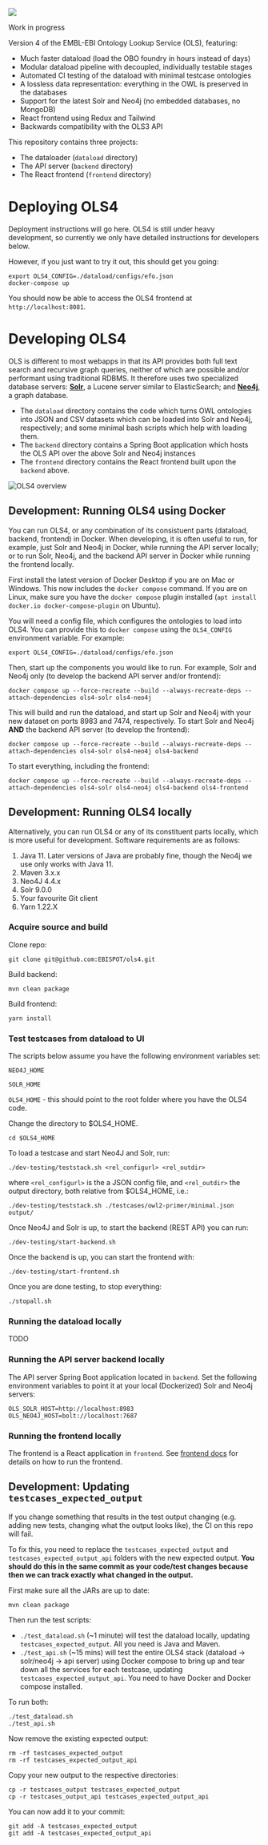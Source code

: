 
<a href="https://github.com/EBISPOT/ols4/actions/workflows/test.yml"><img src="https://github.com/EBISPOT/ols4/actions/workflows/test.yml/badge.svg"/></a>

Work in progress

Version 4 of the EMBL-EBI Ontology Lookup Service (OLS), featuring:

* Much faster dataload (load the OBO foundry in hours instead of days)
* Modular dataload pipeline with decoupled, individually testable stages
* Automated CI testing of the dataload with minimal testcase ontologies
* A lossless data representation: everything in the OWL is preserved in the databases
* Support for the latest Solr and Neo4j (no embedded databases, no MongoDB)
* React frontend using Redux and Tailwind
* Backwards compatibility with the OLS3 API

This repository contains three projects:

* The dataloader (`dataload` directory)
* The API server (`backend` directory)
* The React frontend (`frontend` directory)

# Deploying OLS4

Deployment instructions will go here. OLS4 is still under heavy development, so currently we only have detailed instructions for developers below.

However, if you just want to try it out, this should get you going:

    export OLS4_CONFIG=./dataload/configs/efo.json
    docker-compose up

You should now be able to access the OLS4 frontend at `http://localhost:8081`.



# Developing OLS4

OLS is different to most webapps in that its API provides both full text search and recursive graph queries, neither of which are possible and/or performant using traditional RDBMS.
It therefore uses two specialized database servers: [**Solr**](https://solr.apache.org), a Lucene server similar to ElasticSearch; and [**Neo4j**](https://neo4j.com), a graph database. 

* The `dataload` directory contains the code which turns OWL ontologies into JSON and CSV datasets which can be loaded into Solr and Neo4j, respectively; and some minimal bash scripts which help with loading them.
* The `backend` directory contains a Spring Boot application which hosts the OLS API over the above Solr and Neo4j instances
* The `frontend` directory contains the React frontend built upon the `backend` above.

![OLS4 overview](docs/overview.png)

## Development: Running OLS4 using Docker

You can run OLS4, or any combination of its consistuent parts (dataload, backend, frontend) in Docker. When developing, it is often useful to run, for example, just Solr and Neo4j in Docker, while running the API server locally; or to run Solr, Neo4j, and the backend API server in Docker while running the frontend locally.

First install the latest version of Docker Desktop if you are on Mac or Windows. This now includes the `docker compose` command. If you are on Linux, make sure you have the `docker compose` plugin installed (`apt install docker.io docker-compose-plugin` on Ubuntu).

You will need a config file, which configures the ontologies to load into OLS4. You can provide this to `docker compose` using the `OLS4_CONFIG` environment variable. For example:

	export OLS4_CONFIG=./dataload/configs/efo.json

Then, start up the components you would like to run. For example, Solr and Neo4j only (to develop the backend API server and/or frontend):

    docker compose up --force-recreate --build --always-recreate-deps --attach-dependencies ols4-solr ols4-neo4j

This will build and run the dataload, and start up Solr and Neo4j with your new dataset on ports 8983 and 7474, respectively.  To start Solr and Neo4j **AND** the backend API server (to develop the frontend):

    docker compose up --force-recreate --build --always-recreate-deps --attach-dependencies ols4-solr ols4-neo4j ols4-backend

To start everything, including the frontend:

    docker compose up --force-recreate --build --always-recreate-deps --attach-dependencies ols4-solr ols4-neo4j ols4-backend ols4-frontend
    

## Development: Running OLS4 locally

Alternatively, you can run OLS4 or any of its constituent parts locally, which is more useful for development. Software 
requirements are as follows:
1. Java 11. Later versions of Java are probably fine, though the Neo4j we use only works with Java 11. 
2. Maven 3.x.x
3. Neo4J 4.4.x
4. Solr 9.0.0
5. Your favourite Git client
6. Yarn 1.22.X


### Acquire source and build

Clone repo:

    git clone git@github.com:EBISPOT/ols4.git

Build backend:

    mvn clean package

Build frontend: 

    yarn install

### Test testcases from dataload to UI
The scripts below assume you have the following environment variables set:

`NEO4J_HOME`

`SOLR_HOME`

`OLS4_HOME` - this should point to the root folder where you have the OLS4 code.


Change the directory to $OLS4_HOME.

    cd $OLS4_HOME

To load a testcase and start Neo4J and Solr, run:

    ./dev-testing/teststack.sh <rel_configurl> <rel_outdir>
where `<rel_configurl>` is the a JSON config file, and `<rel_outdir>` the output directory, both relative from 
$OLS4_HOME, i.e.:

    ./dev-testing/teststack.sh ./testcases/owl2-primer/minimal.json output/


Once Neo4J and Solr is up, to start the backend (REST API) you can run:

    ./dev-testing/start-backend.sh

Once the backend is up, you can start the frontend with:

    ./dev-testing/start-frontend.sh

Once you are done testing, to stop everything:

    ./stopall.sh

### Running the dataload locally

TODO

### Running the API server backend locally

The API server Spring Boot application located in `backend`.  Set the following environment variables to point it at your local (Dockerized) Solr and Neo4j servers:

    OLS_SOLR_HOST=http://localhost:8983
    OLS_NEO4J_HOST=bolt://localhost:7687


### Running the frontend locally

The frontend is a React application in `frontend`. See [frontend docs](frontend/README.md) 
for details on how to run the frontend.


## Development: Updating `testcases_expected_output`

If you change something that results in the test output changing (e.g. adding new tests, changing what the output looks like), the CI on this repo will fail.

To fix this, you need to replace the `testcases_expected_output` and `testcases_expected_output_api` folders with the new expected output. **You should do this in the same commit as your code/test changes because then we can track exactly what changed in the output.**

First make sure all the JARs are up to date:

    mvn clean package

Then run the test scripts:

* `./test_dataload.sh` (~1 minute) will test the dataload locally, updating `testcases_expected_output`. All you need is Java and Maven.
* `./test_api.sh` (~15 mins) will test the entire OLS4 stack (dataload → solr/neo4j → api server) using Docker compose to bring up and tear down all the services for each testcase, updating `testcases_expected_output_api`. You need to have Docker and Docker compose installed.

To run both:

    ./test_dataload.sh
    ./test_api.sh

Now remove the existing expected output:

    rm -rf testcases_expected_output
    rm -rf testcases_expected_output_api

Copy your new output to the respective directories:

    cp -r testcases_output testcases_expected_output
    cp -r testcases_output_api testcases_expected_output_api

You can now add it to your commit:

    git add -A testcases_expected_output
    git add -A testcases_expected_output_api






    




